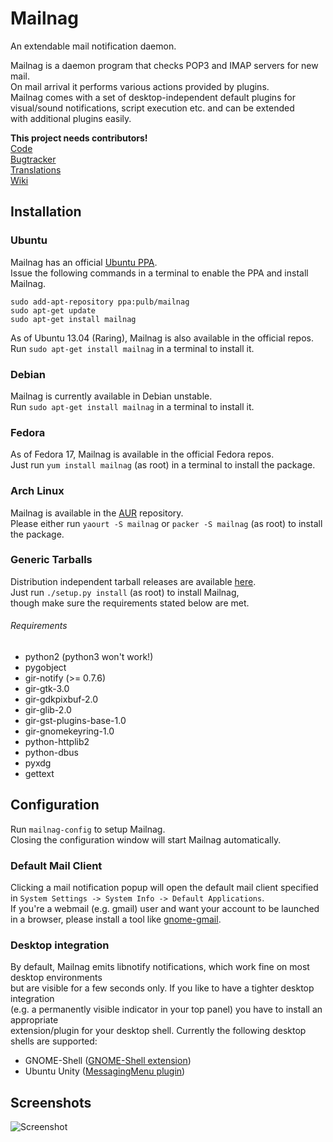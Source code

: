 # Mailnag
An extendable mail notification daemon.  

Mailnag is a daemon program that checks POP3 and IMAP servers for new mail.  
On mail arrival it performs various actions provided by plugins.  
Mailnag comes with a set of desktop-independent default plugins for  
visual/sound notifications, script execution etc. and can be extended  
with additional plugins easily.

__This project needs contributors!__  
[Code](https://github.com/pulb/mailnag)  
[Bugtracker](https://github.com/pulb/mailnag/issues)  
[Translations](https://translations.launchpad.net/mailnag)  
[Wiki](https://github.com/pulb/mailnag/wiki) 

## Installation

### Ubuntu
Mailnag has an official [Ubuntu PPA](https://launchpad.net/~pulb/+archive/mailnag).  
Issue the following commands in a terminal to enable the PPA and install Mailnag.  

    sudo add-apt-repository ppa:pulb/mailnag
    sudo apt-get update
    sudo apt-get install mailnag

As of Ubuntu 13.04 (Raring), Mailnag is also available in the official repos.  
Run `sudo apt-get install mailnag` in a terminal to install it.

### Debian
Mailnag is currently available in Debian unstable.  
Run `sudo apt-get install mailnag` in a terminal to install it.

### Fedora
As of Fedora 17, Mailnag is available in the official Fedora repos.  
Just run `yum install mailnag` (as root) in a terminal to install the package.

### Arch Linux
Mailnag is available in the [AUR](https://aur.archlinux.org/packages/mailnag/) repository.  
Please either run `yaourt -S mailnag` or `packer -S mailnag` (as root) to install the package.

### Generic Tarballs
Distribution independent tarball releases are available [here](https://launchpad.net/mailnag/trunk/mailnag-master).  
Just run `./setup.py install` (as root) to install Mailnag,  
though make sure the requirements stated below are met.

###### Requirements
* python2 (python3 won't work!)
* pygobject
* gir-notify (>= 0.7.6)
* gir-gtk-3.0
* gir-gdkpixbuf-2.0
* gir-glib-2.0
* gir-gst-plugins-base-1.0
* gir-gnomekeyring-1.0
* python-httplib2
* python-dbus
* pyxdg
* gettext


## Configuration
Run `mailnag-config` to setup Mailnag.  
Closing the configuration window will start Mailnag automatically.

### Default Mail Client
Clicking a mail notification popup will open the default mail client specified in `System Settings -> System Info -> Default Applications`.  
If you're a webmail (e.g. gmail) user and want your account to be launched in a browser, please install a tool like [gnome-gmail](http://gnome-gmail.sourceforge.net).

### Desktop integration
By default, Mailnag emits libnotify notifications, which work fine on most desktop environments  
but are visible for a few seconds only. If you like to have a tighter desktop integration  
(e.g. a permanently visible indicator in your top panel) you have to install an appropriate  
extension/plugin for your desktop shell. Currently the following desktop shells are supported:  
* GNOME-Shell ([GNOME-Shell extension](https://github.com/pulb/mailnag-gnome-shell))  
* Ubuntu Unity ([MessagingMenu plugin](https://github.com/pulb/mailnag-unity-plugin))

## Screenshots
![Screenshot](http://www.shockshit.net/mailnag/screenshots/mailnag_flyer.png)
